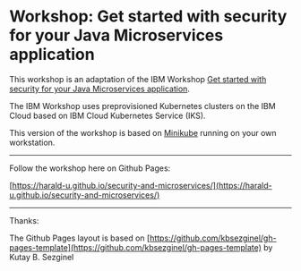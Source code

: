# Workshop: Get started with security for your Java Microservices application

This workshop is an adaptation of the IBM Workshop [Get started with security for your Java Microservices application](https://ibm-developer.gitbook.io/get-started-with-security-for-your-java-microservi/).

The IBM Workshop uses preprovisioned Kubernetes clusters on the IBM Cloud based on IBM Cloud Kubernetes Service (IKS).

This version of the workshop is based on [Minikube](https://minikube.sigs.k8s.io/docs/) running on your own workstation.  

---

Follow the workshop here on Github Pages: 

[https://harald-u.github.io/security-and-microservices/](https://harald-u.github.io/security-and-microservices/)


---

Thanks: 

The Github Pages layout is based on [https://github.com/kbsezginel/gh-pages-template](https://github.com/kbsezginel/gh-pages-template) by Kutay B. Sezginel